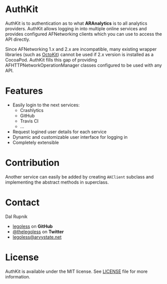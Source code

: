 AuthKit
=======

AuthKit is to authentication as to what **ARAnalytics** is to all analytics providers. AuthKit allows logging in into multiple online services and provides configured AFNetworking clients which you can use to access the API directly.

Since AFNetworking 1.x and 2.x are incompatible, many existing wrapper libraries (such as [OctoKit](https://github.com/octokit/octokit.objc)) cannot be used if 2.x version is installed as a CocoaPod. AuthKit fills this gap of providing AFHTTPNetworkOperationManager classes configured to be used with any API.

# Features

- Easily login to the next services:
  - Crashlytics
  - GitHub
  - Travis CI
  - ...
- Request logined user details for each service
- Dynamic and customizable user interface for logging in
- Completely extensible

# Contribution

Another service can easily be added by creating `AKClient` subclass and implementing the abstract methods in superclass.

Contact
======

Dal Rupnik

- [legoless](https://github.com/legoless) on **GitHub**
- [@thelegoless](https://twitter.com/thelegoless) on **Twitter**
- [legoless@arvystate.net](mailto:legoless@arvystate.net)

License
======

AuthKit is available under the MIT license. See [LICENSE](https://github.com/Legoless/AuthKit/blob/master/LICENSE) file for more information.
